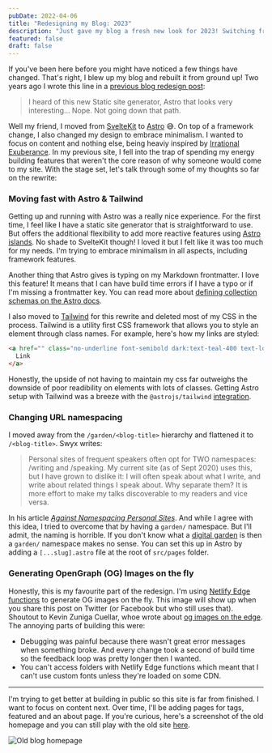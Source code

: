 ```yaml
---
pubDate: 2022-04-06
title: "Redesigning my Blog: 2023"
description: "Just gave my blog a fresh new look for 2023! Switching from SvelteKit to Astro - read on to find out why!"
featured: false
draft: false
---
```

If you've been here before you might have noticed a few things have changed. That's right, I blew up my blog and rebuilt it from ground up! Two years ago I wrote this line in a [previous blog redesign post](/blog-redesign-2021):

> I heard of this new Static site generator, Astro that looks very interesting…
> Nope. Not going down that path.

Well my friend, I moved from [SvelteKit](https://kit.svelte.dev/) to [Astro](https://astro.build/) 😅. On top of a framework change, I also changed my design to embrace minimalism. I wanted to focus on content and nothing else, being heaviy inspired by [Irrational Exuberance](https://lethain.com/). In my previous site, I fell into the trap of spending my energy building features that weren't the core reason of why someone would come to my site. With the stage set, let's talk through some of my thoughts so far on the rewrite:

### Moving fast with Astro & Tailwind
Getting up and running with Astro was a really nice experience. For the first time, I feel like I have a static site generator that is straightforward to use. But offers the additional flexibility to add more reactive features using [Astro islands](https://docs.astro.build/en/concepts/islands/). No shade to SvelteKit though! I loved it but I felt like it was too much for my needs. I'm trying to embrace minimalism in all aspects, including framework features.

Another thing that Astro gives is typing on my Markdown frontmatter. I love this feature! It means that I can have build time errors if I have a typo or if I'm missing a frontmatter key. You can read more about [defining collection schemas on the Astro docs](https://docs.astro.build/en/guides/content-collections/#defining-a-collection-schema).

I also moved to [Tailwind](https://tailwindcss.com/) for this rewrite and deleted most of my CSS in the process. Tailwind is a utility first CSS framework that allows you to style an element through class names. For example, here's how my links are styled:

```html
<a href="" class="no-underline font-semibold dark:text-teal-400 text-logo-green before:bg-teal-600 before:dark:bg-teal-300 before:rounded-lg hover:before:opacity-100 hover:dark:text-teal-300 hover:text-teal-600 relative">
  Link
</a>
```

Honestly, the upside of not having to maintain my css far outweighs the downside of poor readibility on elements with lots of classes. Getting Astro setup with Tailwind was a breeze with the `@astrojs/tailwind` [integration](https://docs.astro.build/en/guides/integrations-guide/tailwind/).

### Changing URL namespacing
I moved away from the `/garden/<blog-title>` hierarchy and flattened it to `/<blog-title>`. Swyx writes:

> Personal sites of frequent speakers often opt for TWO namespaces: /writing and /speaking. My current site (as of Sept 2020) uses this, but I have grown to dislike it: I will often speak about what I write, and write about related things I speak about. Why separate them? It is more effort to make my talks discoverable to my readers and vice versa.

In his article [*Against Namespacing Personal Sites*](https://www.swyx.io/namespacing-sites). And while I agree with this idea, I tried to overcome that by having a `garden/` namespace. But I'll admit, the naming is horrible. If you don't know what a [digital garden](https://maggieappleton.com/garden-history) is then a `garden/` namespace makes no sense. You can set this up in Astro by adding a `[...slug].astro` file at the root of `src/pages` folder.

### Generating OpenGraph (OG) Images on the fly
Honestly, this is my favourite part of the redesign. I'm using [Netlify Edge functions](https://docs.netlify.com/edge-functions/overview/) to generate OG images on the fly. This image will show up when you share this post on Twitter (or Facebook but who still uses that). Shoutout to Kevin Zuniga Cuellar, whoe wrote about [og images on the edge](https://www.kevinzunigacuellar.com/blog/og-images-on-the-edge/). The annoying parts of building this were:
- Debugging was painful because there wasn't great error messages when something broke. And every change took a second of build time so the feedback loop was pretty longer then I wanted.
- You can't access folders with Netlify Edge functions which meant that I can't use custom fonts unless they're loaded on some CDN.

---

I'm trying to get better at building in public so this site is far from finished. I want to focus on content next. Over time, I'll be adding pages for tags, featured and an about page. If you're curious, here's a screenshot of the old homepage and you can still play with the old site [here](https://elastic-engelbart-26e6d9.netlify.app/).

![Old blog homepage](../../assets/redesigning-blog-2023-before-2.png)